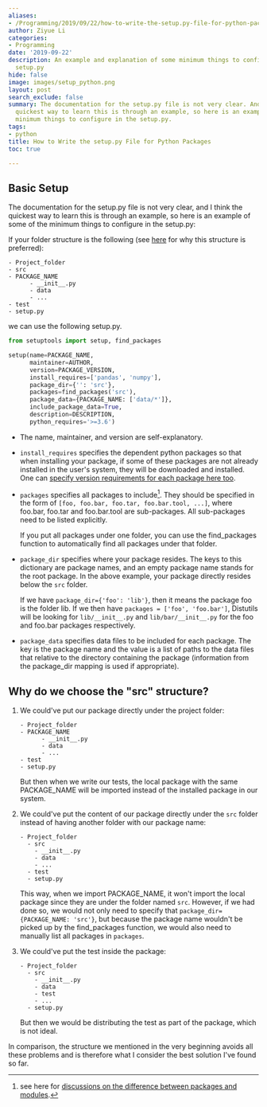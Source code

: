 ```yaml
---
aliases:
- /Programming/2019/09/22/how-to-write-the-setup.py-file-for-python-packages
author: Ziyue Li
categories:
- Programming
date: '2019-09-22'
description: An example and explanation of some minimum things to configure in the
  setup.py
hide: false
image: images/setup_python.png
layout: post
search_exclude: false
summary: The documentation for the setup.py file is not very clear. And I think the
  quickest way to learn this is through an example, so here is an example of some
  minimum things to configure in the setup.py.
tags:
- python
title: How to Write the setup.py File for Python Packages
toc: true

---
```


## Basic Setup

The documentation for the setup.py file is not very clear, and I think the quickest way to learn this is through an example, so here is an example of some of the minimum things to configure in the setup.py:

If your folder structure is the following (see [here](https://blog.ionelmc.ro/2014/05/25/python-packaging/#id13) for why this structure is preferred):

```plain
- Project_folder
- src
- PACKAGE_NAME
      - __init__.py
      - data
      - ...
- test
- setup.py
```

we can use the following setup.py.

```python
from setuptools import setup, find_packages

setup(name=PACKAGE_NAME,
      maintainer=AUTHOR,
      version=PACKAGE_VERSION,
      install_requires=['pandas', 'numpy'],
      package_dir={'': 'src'},
      packages=find_packages('src'),
      package_data={PACKAGE_NAME: ['data/*']},
      include_package_data=True,
      description=DESCRIPTION,
      python_requires='>=3.6')
```

- The name, maintainer, and version are self-explanatory.

- `install_requires` specifies the dependent python packages so that when installing your package, if some of these packages are not already installed in the user's system, they will be downloaded and installed. One can [specify version requirements for each package here too](https://packaging.python.org/discussions/install-requires-vs-requirements/).

- `packages` specifies all packages to include[^1].
  They should be specified in the form of `[foo, foo.bar, foo.tar, foo.bar.tool, ...]`, where foo.bar, foo.tar and foo.bar.tool are sub-packages. All sub-packages need to be listed explicitly.

  If you put all packages under one folder, you can use the find_packages function to automatically find all packages under that folder.

- `package_dir` specifies where your package resides. The keys to this dictionary are package names, and an empty package name stands for the root package. In the above example, your package directly resides below the `src` folder.

  If we have `package_dir={'foo': 'lib'}`, then it means the package foo is the folder lib. If we then have `packages = ['foo', 'foo.bar']`, Distutils will be looking for `lib/__init__.py` and `lib/bar/__init__.py` for the foo and foo.bar packages respectively.


- `package_data` specifies data files to be included for each package. The key is the package name and the value is a list of paths to the data files that relative to the directory containing the package (information from the package_dir mapping is used if appropriate).


## Why do we choose the "src" structure?
1. We could've put our package directly under the project folder:

   ```plain
   - Project_folder
   - PACKAGE_NAME
         - __init__.py
         - data
         - ...
   - test
   - setup.py
   ```

   But then when we write our tests, the local package with the same PACKAGE_NAME will be imported instead of the installed package in our system.

2. We could've put the content of our package directly under the `src` folder instead of having another folder with our package name:

   ```plain
   - Project_folder
     - src
       - __init__.py
       - data
       - ...
     - test
     - setup.py
   ```

   This way, when we import PACKAGE_NAME, it won't import the local package since they are under the folder named `src`.
   However, if we had done so, we would not only need to specify that `package_dir={PACKAGE_NAME: 'src'}`, but because the package name wouldn't be picked up by the find_packages function, we would also need to manually list all packages in `packages`.

3. We could've put the test inside the package:

   ```plain
   - Project_folder
     - src
       - __init__.py
       - data
       - test
       - ...
     - setup.py
   ```

   But then we would be distributing the test as part of the package, which is not ideal.

In comparison, the structure we mentioned in the very beginning avoids all these problems and is therefore what I consider the best solution I've found so far.


[^1]: see here for [discussions on the difference between packages and modules](https://stackoverflow.com/questions/7948494/whats-the-difference-between-a-python-module-and-a-python-package).
